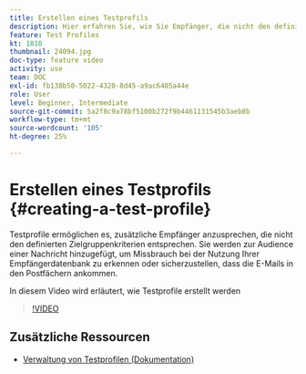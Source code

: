 ```yaml
---
title: Erstellen eines Testprofils
description: Hier erfahren Sie, wie Sie Empfänger, die nicht den definierten Targeting-Kriterien entsprechen, ansprechen können, um eine betrügerische Nutzung Ihrer Empfängerdatenbank zu erkennen oder sicherzustellen, dass die E-Mails in die Postfächer gelangen.
feature: Test Profiles
kt: 1810
thumbnail: 24094.jpg
doc-type: feature video
activity: use
team: DOC
exl-id: fb138b50-5022-4320-8d45-a9ac6405a44e
role: User
level: Beginner, Intermediate
source-git-commit: 5a2f8c9a78bf5100b272f9b4461131545b3aeb8b
workflow-type: tm+mt
source-wordcount: '105'
ht-degree: 25%

---
```


# Erstellen eines Testprofils {#creating-a-test-profile}

Testprofile ermöglichen es, zusätzliche Empfänger anzusprechen, die nicht den definierten Zielgruppenkriterien entsprechen. Sie werden zur Audience einer Nachricht hinzugefügt, um Missbrauch bei der Nutzung Ihrer Empfängerdatenbank zu erkennen oder sicherzustellen, dass die E-Mails in den Postfächern ankommen.

In diesem Video wird erläutert, wie Testprofile erstellt werden

>[!VIDEO](https://video.tv.adobe.com/v/24094?quality=12)

## Zusätzliche Ressourcen

* [Verwaltung von Testprofilen (Dokumentation)](https://experienceleague.adobe.com/docs/campaign-standard/using/profiles-and-audiences/managing-profiles/managing-test-profiles.html)
